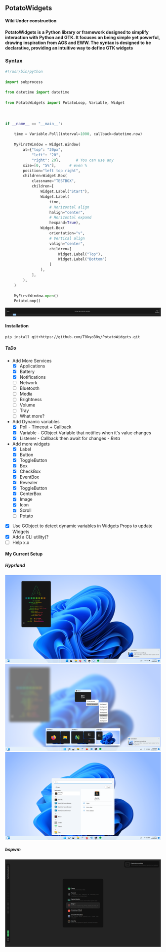 ## PotatoWidgets

#### Wiki Under construction

#### PotatoWidgets is a Python library or framework designed to simplify interaction with Python and GTK. It focuses on being simple yet powerful, drawing inspiration from AGS and EWW. The syntax is designed to be declarative, providing an intuitive way to define GTK widgets

### Syntax

```py
#!/usr/bin/python

import subprocess

from datetime import datetime

from PotatoWidgets import PotatoLoop, Variable, Widget



if __name__ == "__main__":

    time = Variable.Poll(interval=1000, callback=datetime.now)

    MyFirstWindow = Widget.Window(
        at={"top": "20px",
            "left": "20",
            "right": 20},       # You can use any
        size=[0, "5%"],      # even %
        position="left top right",
        children=Widget.Box(
            classname="TESTBOX",
            children=[
                Widget.Label("Start"),
                Widget.Label(
                    time,
                    # Horizontal align
                    halign="center",
                    # Horizontal expand
                    hexpand=True),
                Widget.Box(
                    orientation="v",
                    # Vertical align
                    valign="center",
                    children=[
                        Widget.Label("Top"),
                        Widget.Label("Bottom")
                    ]
                ),
            ],
        ),
    )

    MyFirstWindow.open()
    PotatoLoop()
```

![img](./img/Preview.png)

#### Installation

```bash
pip install git+https://github.com/T0kyoB0y/PotatoWidgets.git

```

##### ToDo

* Add More Services
  * [X] Applications
  * [X] Battery
  * [X] Notifications
  * [ ] Network
  * [ ] Bluetooth
  * [ ] Media
  * [ ] Brightness
  * [ ] Volume
  * [ ] Tray
  * [ ] What more?
  
* Add Dynamic variables
  * [X] Poll      - Timeout + Callback
  * [X] Variable - GObject Variable that notifies when it's value changes
  * [X] Listener  - Callback then await for changes - *Beta*

* Add more widgets
  * [X] Label
  * [X] Button
  * [X] ToggleButton
  * [X] Box
  * [X] CheckBox
  * [X] EventBox
  * [X] Revealer
  * [X] ToggleButton
  * [X] CenterBox
  * [X] Image
  * [X] Icon
  * [X] Scroll
  * [ ] Potato

* [X] Use GObject to detect dynamic variables in Widgets Props to update Widgets
* [X] Add a CLI utility(?
* [ ] Help x.x

#### My Current Setup

##### Hyprland
![img](./img/setup.png)
![img](./img/setup2.png)
![img](./img/setup3.png)

##### bspwm
![img](./img/setup4.png)

